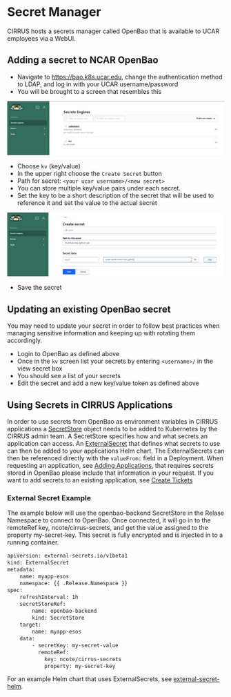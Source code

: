 # Secret Manager

CIRRUS hosts a secrets manager called OpenBao that is available to UCAR employees via a WebUI. 

## Adding a secret to NCAR OpenBao

- Navigate to https://bao.k8s.ucar.edu, change the authentication method to LDAP, and log in with your UCAR username/password
- You will be brought to a screen that resembles this

![Bao Home Screen](../../media/bao1.png "Bao Home Screen")

- Choose `kv` (key/value)
- In the upper right choose the `Create Secret` button
- Path for secret: `<your ucar username>/<new secret>`
- You can store multiple key/value pairs under each secret. 
- Set the key to be a short description of the secret that will be used to reference it and set the value to the actual secret

![Bao Secret Screen](../../media/bao2.png "Bao Secret Screen")

- Save the secret

## Updating an existing OpenBao secret

You may need to update your secret in order to follow best practices when managing sensitive information and keeping up with rotating them accordingly.

- Login to OpenBao as defined above
- Once in the `kv` screen list your secrets by entering `<username>/` in the view secret box
- You should see a list of your secrets
- Edit the secret and add a new key/value token as defined above

## Using Secrets in CIRRUS Applications

In order to use secrets from OpenBao as environment variables in CIRRUS applications a [SecretStore](https://external-secrets.io/latest/api/secretstore/) object needs to be added to Kubernetes by the CIRRUS admin team. A SecretStore specifies how and what secrets an application can access. An [ExternalSecret](https://external-secrets.io/latest/api/externalsecret/) that defines what secrets to use can then be added to your applications Helm chart. The ExternalSecrets can then be referenced directly with the `valueFrom:` field in a Deployment. When requesting an application, see [Adding Applications](../hosting/additions.md), that requires secrets stored in OpenBao please include that information in your request. If you want to add secrets to an existing application, see [Create Tickets](../create-tickets.md)

### External Secret Example

The example below will use the openbao-backend SecretStore in the Relase Namespace to connect to OpenBao. Once connected, it will go in to the remoteRef key, ncote/cirrus-secrets, and get the value assigned to the property my-secret-key. This secret is fully encrypted and is injected in to a running container. 

```
apiVersion: external-secrets.io/v1beta1
kind: ExternalSecret
metadata:
    name: myapp-esos
    namespace: {{ .Release.Namespace }}
spec:
    refreshInterval: 1h
    secretStoreRef:
        name: openbao-backend
        kind: SecretStore
    target:
        name: myapp-esos
    data:
        - secretKey: my-secret-value
          remoteRef:
            key: ncote/cirrus-secrets
            property: my-secret-key
```

For an example Helm chart that uses ExternalSecrets, see [external-secret-helm](https://github.com/NCAR/cirrus-helm-examples/tree/main/external-secret-helm).